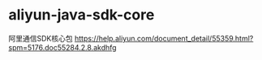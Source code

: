 # aliyun-java-sdk-core
阿里通信SDK核心包
https://help.aliyun.com/document_detail/55359.html?spm=5176.doc55284.2.8.akdhfg
